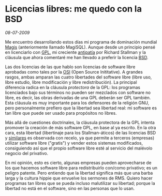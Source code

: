 Licencias libres: me quedo con la BSD
=====================================

_08-07-2009_

Me encuentro desarrollando estos días mi programa de dominación mundial [Magis](http://magisql.sourceforge.net/) (anteriormente llamado MagiSQL). Aunque desde un principio pensé en licenciarlo con [GPL](http://es.wikipedia.org/wiki/GNU_General_Public_License), mi creciente [antipatía](http://www.youtube.com/watch?v=ozyqdXRoALg&feature=email) por Richard Stallman y la cláusula que ahora comentaré me han llevado a preferir la licencia [BSD](http://es.wikipedia.org/wiki/Licencia_BSD).

Las dos licencias de las que hablo son licencias de software libre aprobadas como tales por la [OSI](http://www.opensource.org/) (Open Source Inititative). A grandes rasgos, ambas amparan las cuatro libertades del software libre (libre uso, libre estudio, libre modificación y libre redistribución). La principal diferencia radica en la cláusula _protectora_ de la GPL: los programas licenciados bajo sus términos no pueden ser mezclados con software no libre, es decir, las obras derivadas de una GPL deberán ser GPL también. Esta cláusula es muy importante para los defensores de la religión GNU, pero personalmente prefiero que la libertad sea libertad real: mi software es tan libre que puede ser usado para propósitos no libres.

Más allá de cuestiones doctrinales, la cláusula protectora de la GPL intenta promover la creación de más software GPL, en base al ya escrito. En la otra cara, esta libertad (libertinaje para los Stallman-áticos) de las licencias BSD y [similares](http://es.wikipedia.org/wiki/Licencia_de_software#Licencia_de_software_libre_permisiva) es observada con recelo, ya que permite a terceros (empresas) utilizar software libre ("gratis") y vender estos sistemas modificados, consiguiendo así que el propio software libre esté al servicio del malévolo negocio del privativo.

</p>En mi opinión, esto es cierto, algunas empresas pueden aprovecharse de los que hacemos software libre para redistribuirlo con/como privativo; es un peligro patente. Pero entiendo que la libertad significa más que una barba larga y la cultura hippie que envuelve los sermones de RMS. Quiero hacer programas tan libres que se pueda incluso malutilizar su libertad; porque la libertad no está en el software, sino en las personas que lo usan.</p>